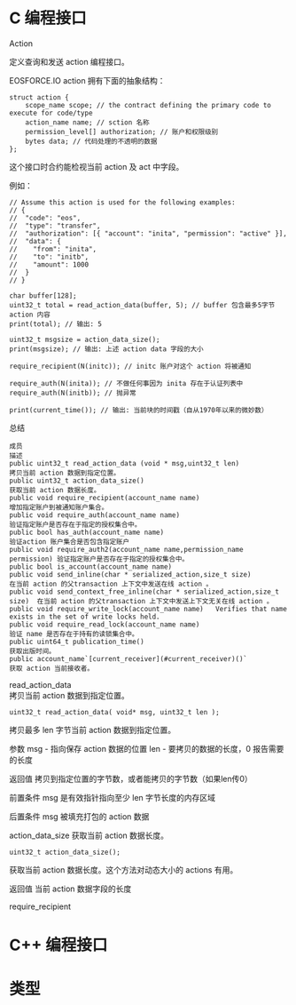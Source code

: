 # C 编程接口

Action

定义查询和发送 action 编程接口。

EOSFORCE.IO action 拥有下面的抽象结构：

	struct action {
  		scope_name scope; // the contract defining the primary code to execute for code/type
  		action_name name; // sction 名称
  		permission_level[] authorization; // 账户和权限级别
  		bytes data; // 代码处理的不透明的数据
	};

这个接口时合约能检视当前 action 及 act 中字段。

例如：

	// Assume this action is used for the following examples:
	// {
	//  "code": "eos",
	//  "type": "transfer",
	//  "authorization": [{ "account": "inita", "permission": "active" }],
	//  "data": {
	//    "from": "inita",
	//    "to": "initb",
	//    "amount": 1000
	//  }
	// }
	
	char buffer[128];
	uint32_t total = read_action_data(buffer, 5); // buffer 包含最多5字节 action 内容
	print(total); // 输出: 5
	
	uint32_t msgsize = action_data_size();
	print(msgsize); // 输出: 上述 action data 字段的大小
	
	require_recipient(N(initc)); // initc 账户对这个 action 将被通知
	
	require_auth(N(inita)); // 不做任何事因为 inita 存在于认证列表中
	require_auth(N(initb)); // 抛异常
	
	print(current_time()); // 输出: 当前块的时间戳（自从1970年以来的微妙数）
                   
 总结

	成员 																	描述
	public uint32_t read_action_data (void * msg,uint32_t len) 				拷贝当前 action 数据到指定位置。
	public uint32_t action_data_size() 										获取当前 action 数据长度。
	public void require_recipient(account_name name) 						增加指定账户到被通知账户集合。
	public void require_auth(account_name name) 							验证指定账户是否存在于指定的授权集合中。
	public bool has_auth(account_name name) 								验证action 账户集合是否包含指定账户
	public void require_auth2(account_name name,permission_name permission) 验证指定账户是否存在于指定的授权集合中。
	public bool is_account(account_name name) 	
	public void send_inline(char * serialized_action,size_t size) 			在当前 action 的父transaction 上下文中发送在线 action 。
	public void send_context_free_inline(char * serialized_action,size_t size) 	在当前 action 的父transaction 上下文中发送上下文无关在线 action 。
	public void require_write_lock(account_name name) 	Verifies that name exists in the set of write locks held.
	public void require_read_lock(account_name name) 						验证 name 是否存在于持有的读锁集合中。
	public uint64_t publication_time() 										获取出版时间。
	public account_name`[current_receiver](#current_receiver)()` 			获取 action 当前接收者。      
                   
                   
read_action_data                  
拷贝当前 action 数据到指定位置。              

	uint32_t read_action_data( void* msg, uint32_t len );

拷贝最多 len 字节当前 action 数据到指定位置。    
 
参数
msg - 指向保存 action 数据的位置
len - 要拷贝的数据的长度，0 报告需要的长度

返回值
拷贝到指定位置的字节数，或者能拷贝的字节数（如果len传0） 

前置条件
msg 是有效指针指向至少 len 字节长度的内存区域

后置条件
msg 被填充打包的 action 数据

                   
action_data_size
获取当前 action 数据长度。

	uint32_t action_data_size();

获取当前 action 数据长度。这个方法对动态大小的 actions 有用。

返回值
当前 action 数据字段的长度
 
 
require_recipient
 
 
 
 
 
 
 
 
 
 
 
 
 
 
                   
                   
# C++ 编程接口















# 类型






